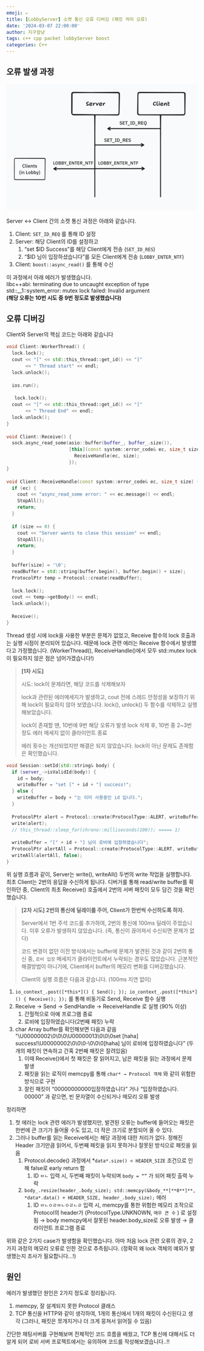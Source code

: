 ```yaml
---
emoji: ✏️
title: [LobbyServer] 소켓 통신 오류 디버깅 (패킷 처리 오류)
date: '2024-03-07 22:00:00'
author: 지구깜냥
tags: c++ cpp packet lobbyServer boost
categories: C++
---
```

## 오류 발생 과정

![lobbyDiagram](image/lobbyDiagram.png)

Server ↔ Client 간의 소켓 통신 과정은 아래와 같습니다.

1. Client: `SET_ID_REQ` 를 통해 ID 설정
2. Server:  해당 Client의 ID를 설정하고
   1. “set $ID Success”를 해당 Client에게 전송 (`SET_ID_RES`)
   2. “$ID 님이 입장하셨습니다”를 모든 Client에게 전송  (`LOBBY_ENTER_NTF`)
3. Client: `boost::async_read()` 를 통해 수신

이 과정에서 아래 에러가 발생했습니다.  
libc++abi: terminating due to uncaught exception of type std::__1::system_error: mutex lock failed: Invalid argument  
**(해당 오류는 10번 시도 중 9번 정도로 발생했습니다)**

## 오류 디버깅

Client와 Server의 핵심 코드는 아래와 같습니다

```c++
void Client::WorkerThread() {
  lock.lock();
  cout << "[" << std::this_thread::get_id() << "]"
       << " Thread start" << endl;
  lock.unlock();

  ios.run();

   lock.lock();
  cout << "[" << std::this_thread::get_id() << "]"
       << " Thread End" << endl;
  lock.unlock();
}

void Client::Receive() {
  sock.async_read_some(asio::buffer(buffer_, buffer_.size()),
                       [this](const system::error_code& ec, size_t size) {
                         ReceiveHandle(ec, size);
                       });
}

void Client::ReceiveHandle(const system::error_code& ec, size_t size) {
  if (ec) {
    cout << "async_read_some error: " << ec.message() << endl;
    StopAll();
    return;
  }

  if (size == 0) {
    cout << "Server wants to close this session" << endl;
    StopAll();
    return;
  }

  buffer[size] = '\0';
  readBuffer = std::string(buffer.begin(), buffer.begin() + size);
  ProtocolPtr temp = Protocol::create(readBuffer);

  lock.lock();
  cout << temp->getBody() << endl;
  lock.unlock();

  Receive();
}
```

Thread 생성 시에 lock을 사용한 부분은 문제가 없었고, Receive 함수의 lock 호출과는 실행 시점이 분리되어 있습니다. 때문에 lock 관련 에러는 Receive 함수에서 발생했다고 가정했습니다.
(WorkerThread(), ReceiveHandle()에서 모두 std::mutex lock이 필요하지 않은 점은 넘어가겠습니다!)

> **[1차 시도]**
>
>
> 시도: lock이 문제라면, 해당 코드를 삭제해보자
>
> lock과 관련된 에러메세지가 발생하고, cout 전에 스레드 안정성을 보장하기 위해 lock이 필요하지 않아 보였습니다. lock(), unlock() 두 함수를 삭제하고 실행해보았습니다.
>
> lock이 존재할 땐, 10번에 9번 해당 오류가 발생
> lock 삭제 후, 10번 중 2~3번 정도 에러 메세지 없이 클라이언트 종료
>
> 에러 횟수는 개선되었지만 해결은 되지 않았습니다.
> lock이 아닌 문제도 존재함은 확인했습니다.
>

```c++
void Session::setId(std::string& body) {
  if (server_->isValidId(body)) {
    id = body;
    writeBuffer = "set [" + id + "] success!";
  } else {
    writeBuffer = body + "는 이미 사용중인 id 입니다.";
  }

  ProtocolPtr alert = Protocol::create(ProtocolType::ALERT, writeBuffer);
  write(alert);
  // this_thread::sleep_for(chrono::milliseconds(100)); ===== 1)

  writeBuffer = "[" + id + "] 님이 로비에 입장하였습니다";
  ProtocolPtr alertAll = Protocol::create(ProtocolType::ALERT, writeBuffer);
  writeAll(alertAll, false);
}
```

위 실행 흐름과 같이, Server는 write(), writeAll() 두번의 write 작업을 실행합니다.
최초 Client는 2번의 응답을 수신하게 됩니다. 디버거를 통해 read/write buffer를 확인하던 중, Client의 최초 Receive() 호출에서 2번의 서버 패킷이 모두 담긴 것을 확인했습니다.

> **[2차 시도]
> 2번의 통신에 딜레이를 주어, Client가 한번씩 수신하도록 하자.**
> 
> Server에서 1번 주석 코드를 추가하여, 2번의 통신에 100ms 딜레이 주었습니다.
> 이후 오류가 발생하지 않았습니다. (즉, 통신이 끊어져서 수신되면 문제가 없다)
> 
> 코드 변경이 없던 이전 방식에서는 buffer에 문제가 발견된 것과 같이
> 2번의 통신 중, `로비 입장` 메세지가 클라이언트에서 누락되는 경우도 많았습니다.
> 근본적인 해결방법이 아니기에, Client에서 buffer의 메모리 변화를 디버깅했습니다.
> 
> Client의 실행 흐름은 다음과 같습니다. (100ms 지연 없이)

1. `io_context_.post([*this*]() { Send(); });
   io_context_.post([*this*]() { Receive(); });` 를 통해 비동기로 Send, Receive 함수 실행
2. Receive → Send → SendHandle → ReceiveHandle 로 실행 (90% 이상)
   1. 간헐적으로 아예 프로그램 종료
   2. 로비에 입장하였습니다(2번째 패킷) 누락
3. char Array buffer를 확인해보면 다음과 같음
   "\U00000002\0\0\0\U00000013\0\0\0set [haha] success!\U00000002\0\0\0-\0\0\0[haha] 님이 로비에 입장하였습니다” (두개의 패킷이 연속하고 간혹 2번째 패킷은 잘려있음)
   1. 이때 Receive()에서 첫 패킷은 잘 읽어지고, 남은 패킷을 읽는 과정에서 문제 발생
   2. 패킷을 읽는 로직이 memcpy를 통해 `char* → Protocol 객체` 와 같이 위험한 방식으로 구현
   3. 잘린 패킷이 “00000000000입장하였습니다” 거나 “입장하였습니다. 00000” 과 같으면, 빈 문자열이 수신되거나 메모리 오류 발생

정리하면

1. 첫 에러는 lock 관련 에러가 발생했지만, 발견된 오류는 buffer에 들어오는 패킷은 한번에 큰 크기가 들어올 수도 있고, 더 작은 크기로 분할되어 올 수 있다.
2. 그러나 buffer를 읽는 Receive에서는 해당 과정에 대한 처리가 없다.
   정해진 Header 크기만큼 읽어서, 두번째 패킷을 읽지 못하거나 잘못된 방식으로 패킷을 읽음
   1. Protocol.decode() 과정에서 *`data*.size() < HEADER_SIZE` 조건으로 인해 false로 early return 함
      1. ID `ㅁㄴ` 입력 시, 두번째 패킷이 누락되며 `body = “”` 가 되어 패킷 출력 누락
   2. `body_.resize(header_.body_size);
      std::memcpy(&body_**[**0**]**, *data*.data() + HEADER_SIZE, header_.body_size);` 에러
      1. ID `ㅁㄴㅇㄹㅁㄴㅇㄹㄴㄹ`  입력 시, memcpy를 통한 위험한 메모리 조작으로 Protocol의 header가
         {ProtocolType.UNKNOWN, `매우 큰 수` ) 로 설정됨
         → body memcpy에서 잘못된 header.body_size로 오류 발생
         → 클라이언트 프로그램 종료

위와 같은 2가지 case가 발생함을 확인했습니다.
아마 처음 lock 관련 오류의 경우, 2가지 과정의 메모리 오류로 인한 것으로 추측됩니다.
(정확히 왜 lock 객체의 예외가 발생했는지 조사가 필요합니다…!)

## 원인

에러가 발생했던 원인은 2가지 정도로 정리됩니다.

1. memcpy, 잘 설계되지 못한 Protocol 클래스
2. TCP 통신을 HTTP와 같이 생각하여, 1개의 통신에서 1개의 패킷이 수신된다고 생각
   (그러나, 패킷은 쪼개지거나 더 크게 뭉쳐서 읽어질 수 있음)

간단한 채팅서버를 구현해보며 전체적인 코드 흐름을 배웠고, TCP 통신에 대해서도 더 알게 되어
로비 서버 프로젝트에서는 유의하며 코드를 작성해보겠습니다..!!